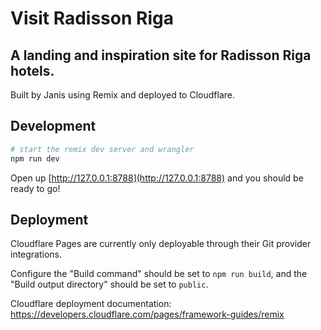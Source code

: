 # Visit Radisson Riga
## A landing and inspiration site for Radisson Riga hotels.

Built by Janis using Remix and deployed to Cloudflare.



## Development

```sh
# start the remix dev server and wrangler
npm run dev
```

Open up [http://127.0.0.1:8788](http://127.0.0.1:8788) and you should be ready to go!

## Deployment

Cloudflare Pages are currently only deployable through their Git provider integrations.

Configure the "Build command" should be set to `npm run build`, and the "Build output directory" should be set to `public`.

Cloudflare deployment documentation:  
https://developers.cloudflare.com/pages/framework-guides/remix
